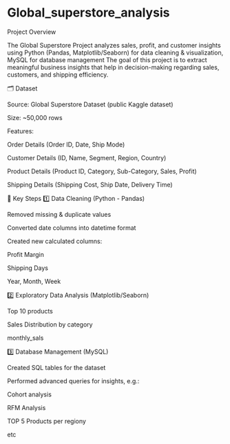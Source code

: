 # Global_superstore_analysis

Project Overview

The Global Superstore Project analyzes sales, profit, and customer insights using Python (Pandas, Matplotlib/Seaborn) for data cleaning & visualization, MySQL for database management
The goal of this project is to extract meaningful business insights that help in decision-making regarding sales, customers, and shipping efficiency.

🗂 Dataset

Source: Global Superstore Dataset (public Kaggle dataset)

Size: ~50,000 rows

Features:

Order Details (Order ID, Date, Ship Mode)

Customer Details (ID, Name, Segment, Region, Country)

Product Details (Product ID, Category, Sub-Category, Sales, Profit)

Shipping Details (Shipping Cost, Ship Date, Delivery Time)

🔑 Key Steps
1️⃣ Data Cleaning (Python - Pandas)

Removed missing & duplicate values

Converted date columns into datetime format

Created new calculated columns:

Profit Margin

Shipping Days

Year, Month, Week

2️⃣ Exploratory Data Analysis (Matplotlib/Seaborn)

Top 10 products

Sales Distribution by category

monthly_sals

3️⃣ Database Management (MySQL)

Created SQL tables for the dataset

Performed advanced queries for insights, e.g.:

Cohort analysis

RFM Analysis

TOP 5 Products per regiony

etc
